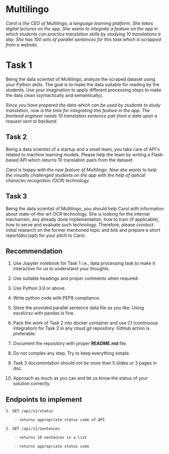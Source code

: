 # Multilingo

*Carol is the CEO of Multilingo, a language learning platform. She takes digital lectures on the app. 
She wants to integrate a feature on the app in which students can practice translation skills by 
studying 10 translations a day. She has 100 sets of parallel sentences for this task which is scrapped 
from a website.*


# Task 1

Being the data scientist of Multilingo, analyze the scraped dataset using your Python skills. The goal 
is to make the data suitable for reading by the students. Use your imagination to apply different 
processing steps to make the data clean (syntactically and semantically).

*Since you have prepared the data which can be used by students to study translation, now is the time 
for integrating this feature in the app. The frontend engineer needs 10 translation sentence pair from 
a data upon a request sent to backend.*

## Task 2

Being a data scientist of a startup and a small team, you take care of API's related to machine learning 
models. Please help the team by writing a Flask-based API which returns 10 translation pairs from the 
dataset.

*Carol is happy with the new feature of Multilingo. Now she wants to help the visually challenged students 
on the app with the help of optical character recognition (OCR) technology.*

## Task 3

Being the data scientist of Multilingo, you should help Carol with information about state-of-the-art OCR 
technology. She is looking for the internal mechanism, any already done implementation, how to train 
(if applicable), how to serve and evaluate such technology. Therefore, please conduct initial research on 
the former mentioned topic and bits and prepare a short report(doc/ppt) for your pitch to Carol.


## Recommendation 

1.  Use Jupyter notebook for Task 1 i.e., data processing task to make it interactive for us to understand 
your thoughts.
    

2.  Use suitable headings and proper comments when required.
    

3.  Use Python 3.9 or above.
    

4.  Write python code with PEP8 compliance.
    

5.  Store the provided parallel sentence data file as you like. Using excel/csv with pandas is fine.
    

6.  Pack the work of Task 2 into docker container and use CI (continuous integration) for Task 2 in any cloud 
git repository. GitHub action is preferable.
    

7.  Document the repository with proper **README.md** file.
    

8.  Do not complex any step. Try to keep everything simple.
    

9.  Task 3 documentation should not be more than 5 slides or 3 pages in doc.
    

10.  Approach as much as you can and let us know the status of your solution correctly.

## Endpoints to implement

    1. GET /api/v1/status
    
	    - returns appropriate status code of API

    2. GET /api/v1/sentences
    
	    - returns 10 sentences in a list
    
	    - returns appropriate status code
